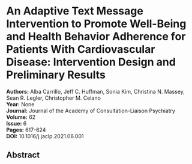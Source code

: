 # An Adaptive Text Message Intervention to Promote Well-Being and Health Behavior Adherence for Patients With Cardiovascular Disease: Intervention Design and Preliminary Results

**Authors:** Alba Carrillo, Jeff C. Huffman, Sonia Kim, Christina N. Massey, Sean R. Legler, Christopher M. Celano  
**Year:** None  
**Journal:** Journal of the Academy of Consultation-Liaison Psychiatry  
**Volume:** 62  
**Issue:** 6  
**Pages:** 617-624  
**DOI:** 10.1016/j.jaclp.2021.06.001  

## Abstract


